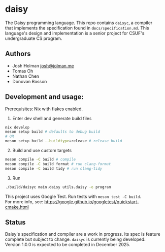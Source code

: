 # daisy
The Daisy programming language. This repo contains `daisyc`, a compiler that implements the
specification found in `docs/specification.md`.
This language's design and implementation is a senior project for CSUF's
undergraduate CS program.


## Authors
- Josh Holman  josh@jolman.me
- Tomas Oh
- Nathan Chen
- Donovan Bosson

## Development and usage:
Prerequisites:
Nix with flakes enabled.  
  
1. Enter dev shell and generate build files
```sh
nix develop
meson setup build # defaults to debug build
# OR
meson setup build --buildtype=release # release build
```

2. Build and use custom targets
```sh
meson compile -C build # compile
meson compile -C build format # run clang-format
meson compile -C build tidy # run clang-tidy
```

3. Run
```sh
./build/daisyc main.daisy utils.daisy -o program
```
  
This project uses Google Test. Run tests with `meson test -C build`.  
For more info, see: https://google.github.io/googletest/quickstart-cmake.html

## Status
Daisy's specification and compiler are a work in progress. Its spec is feature
complete but subject to change. `daisyc` is currently being developed. Version 1.0.0
is expected to be completed in December 2025.
